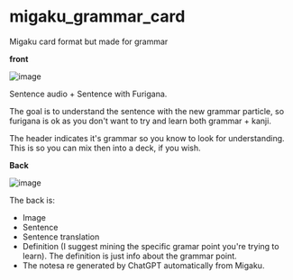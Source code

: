 # migaku_grammar_card
Migaku card format but made for grammar

**front**

![image](https://github.com/bee-san/migaku_grammar_card/assets/10378052/08fc0988-f67a-46aa-bcb6-9ebbc2bfe8d8)

Sentence audio + Sentence with Furigana.

The goal is to understand the sentence with the new grammar particle, so furigana is ok as you don't want to try and learn both grammar + kanji.

The header indicates it's grammar so you know to look for understanding. This is so you can mix then into a deck, if you wish.

**Back**

![image](https://github.com/bee-san/migaku_grammar_card/assets/10378052/1422b266-3471-455c-8e74-b1c97edf0fa2)


The back is:
* Image
* Sentence
* Sentence translation
* Definition (I suggest mining the specific gramar point you're trying to learn). The definition is just info about the grammar point.
* The notesa re generated by ChatGPT automatically from Migaku.
